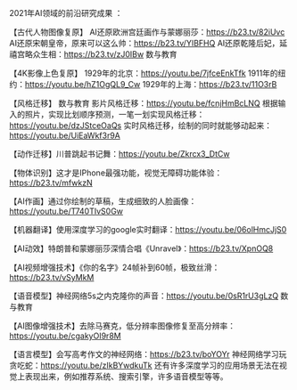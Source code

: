 2021年AI领域的前沿研究成果 ： 

【古代人物图像复原】 AI还原欧洲宫廷画作与蒙娜丽莎：https://b23.tv/82iUvc AI还原宋朝皇帝，原来可以这么帅：https://b23.tv/YIBFHQ AI还原乾隆后妃，延禧宫略众生相：https://b23.tv/zJ0IBw 数与教育 

【4K影像上色复原】 1929年的北京：https://youtu.be/7jfceEnkTfk 1911年的纽约：https://youtu.be/hZ1OgQL9_Cw 1929年的上海：https://b23.tv/11O3rB 

【风格迁移】 数与教育 影片风格迁移：https://youtu.be/fcnjHmBcLNQ 根据输入的照片，实现比划顺序预测，一笔一划实现风格迁移：https://youtu.be/dzJStceOaQs 实时风格迁移，绘制的同时就能够动起来：https://youtu.be/UiEaWkf3r9A 

【动作迁移】川普跳起书记舞：https://youtu.be/Zkrcx3_DtCw 

【物体识别】这才是IPhone最强功能，视觉无障碍功能体验：https://b23.tv/mfwkzN 

【AI作画】通过你绘制的草稿，生成细致的人脸画像：https://youtu.be/T740TIvS0Gw 

【机器翻译】使用深度学习的google实时翻译：https://youtu.be/06olHmcJjS0 

【AI动效】特朗普和蒙娜丽莎深情合唱《Unravel》：https://b23.tv/XpnOQ8 

【AI视频增强技术】《你的名字》24帧补到60帧，极致丝滑：https://b23.tv/vSyMkM 

【语音模型】神经网络5s之内克隆你的声音：https://youtu.be/0sR1rU3gLzQ 数与教育 

【AI图像增强技术】去除马赛克，低分辨率图像修复至高分辨率：https://youtu.be/cgakyOI9r8M 

【语言模型】会写高考作文的神经网络：https://b23.tv/boYOYr 神经网络学习玩贪吃蛇：https://youtu.be/zIkBYwdkuTk 还有许多深度学习的应用场景无法在视觉上表现出来，例如推荐系统、搜索引擎，许多语音模型等等。 